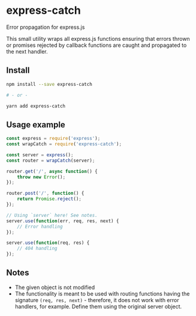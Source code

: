 # express-catch
Error propagation for express.js

This small utility wraps all express.js functions ensuring that errors thrown or
promises rejected by callback functions are caught and propagated to the next
handler.

## Install

```bash
npm install --save express-catch

# - or -

yarn add express-catch
```

## Usage example

```js
const express = require('express');
const wrapCatch = require('express-catch');

const server = express();
const router = wrapCatch(server);

router.get('/', async function() {
    throw new Error();
});

router.post('/', function() {
    return Promise.reject();
});

// Using `server` here! See notes.
server.use(function(err, req, res, next) {
    // Error handling
});

server.use(function(req, res) {
    // 404 handling
});
```

## Notes

- The given object is not modified
- The functionality is meant to be used with routing functions having the signature
    `(req, res, next)` - therefore, it does not work with error handlers, for example.
    Define them using the original server object.
